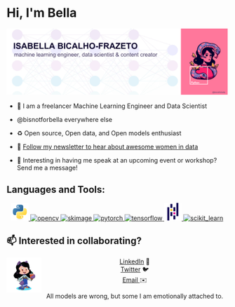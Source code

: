 # Hi, I'm Bella

<img src="https://github.com/bellabf/bellabf/blob/main/github_banner.png?raw=true" alt="banner that says Isabella-Bicalho Frazeto - ml engineer, data scientist and content creator  alongside ai generated cartoon illustration of Isabella">

- 🌟 I am a freelancer Machine Learning Engineer and Data Scientist

- @bisnotforbella everywhere else

- ♻️ Open source, Open data, and Open models enthusiast
  
- 💌 [Follow my newsletter to hear about awesome women in data](https://datalike.substack.com/)

- 📢 Interesting in having me speak at an upcoming event or workshop? Send me a message!

## Languages and Tools:
<p align="center"> 
  <a href="https://www.python.org" target="_blank" rel="noreferrer"> <img src="https://raw.githubusercontent.com/devicons/devicon/master/icons/python/python-original.svg" alt="python" width="40" height="40"/> </a> 
  <a href="https://opencv.org/" target="_blank" rel="noreferrer"> <img src="https://www.vectorlogo.zone/logos/opencv/opencv-icon.svg" alt="opencv" width="40" height="40"/> </a>  
  <a href="https://scikit-image.org/" target="_blank" rel="noreferrer"> <img src="https://scikit-image.org/docs/stable/_static/logo.png" alt="skimage" width="40" height="40"/> </a>
  <a href="https://pytorch.org/" target="_blank" rel="noreferrer"> <img src="https://www.vectorlogo.zone/logos/pytorch/pytorch-icon.svg" alt="pytorch" width="40" height="40"/> </a> 
  <a href="https://www.tensorflow.org" target="_blank" rel="noreferrer"> <img src="https://www.vectorlogo.zone/logos/tensorflow/tensorflow-icon.svg" alt="tensorflow" width="40" height="40"/> </a>
  <a href="https://pandas.pydata.org/" target="_blank" rel="noreferrer"> <img src="https://raw.githubusercontent.com/devicons/devicon/2ae2a900d2f041da66e950e4d48052658d850630/icons/pandas/pandas-original.svg" alt="pandas" width="40" height="40"/> </a> 
  <a href="https://scikit-learn.org/" target="_blank" rel="noreferrer"> <img src="https://upload.wikimedia.org/wikipedia/commons/0/05/Scikit_learn_logo_small.svg" alt="scikit_learn" width="40" height="40"/> </a> 
</p>


## 📫 Interested in collaborating?
<a> <img align="left" width="80" height="80" src="https://github.com/bellabf/bellabf/blob/main/octocat-bella.gif?raw=true"></a>
<p align="center">
   <a href="https://linkedin.com/in/https://www.linkedin.com/in/isabella-frazeto/">LinkedIn</a> 💼  <br>
   <a href="https://twitter.com/bisnotforbella">Twitter</a> 🐦  <br>
   <a href="mailto:bisnotforbella@gmail.com"> Email </a> ✉️ 
</p>

<p align="center">
   <a> All models are wrong, but some I am emotionally attached to.
</p>
